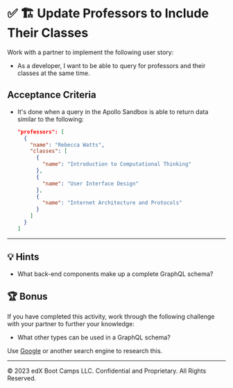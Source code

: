 # ✅ 🏗️ Update Professors to Include Their Classes

Work with a partner to implement the following user story:

* As a developer, I want to be able to query for professors and their classes at the same time.

## Acceptance Criteria

* It's done when a query in the Apollo Sandbox is able to return data similar to the following:

  ```json
  "professors": [
    {
      "name": "Rebecca Watts",
      "classes": [
        {
          "name": "Introduction to Computational Thinking"
        },
        {
          "name": "User Interface Design"
        },
        {
          "name": "Internet Architecture and Protocols"
        }
      ]
    }
  ]
  ```

---

## 💡 Hints

* What back-end components make up a complete GraphQL schema?

## 🏆 Bonus

If you have completed this activity, work through the following challenge with your partner to further your knowledge:

* What other types can be used in a GraphQL schema?

Use [Google](https://www.google.com) or another search engine to research this.

---
© 2023 edX Boot Camps LLC. Confidential and Proprietary. All Rights Reserved.
